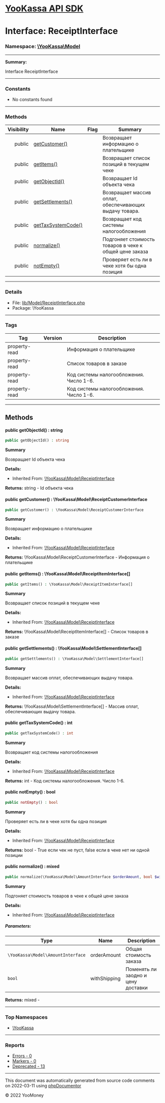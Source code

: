 # [YooKassa API SDK](../home.md)

# Interface: ReceiptInterface
### Namespace: [\YooKassa\Model](../namespaces/yookassa-model.md)
---
**Summary:**

Interface ReceiptInterface

---
### Constants
* No constants found

---
### Methods
| Visibility | Name | Flag | Summary |
| ----------:| ---- | ---- | ------- |
| public | [getCustomer()](../classes/YooKassa-Model-ReceiptInterface.md#method_getCustomer) |  | Возвращает информацию о плательщике |
| public | [getItems()](../classes/YooKassa-Model-ReceiptInterface.md#method_getItems) |  | Возвращает список позиций в текущем чеке |
| public | [getObjectId()](../classes/YooKassa-Model-ReceiptInterface.md#method_getObjectId) |  | Возвращает Id объекта чека |
| public | [getSettlements()](../classes/YooKassa-Model-ReceiptInterface.md#method_getSettlements) |  | Возвращает массив оплат, обеспечивающих выдачу товара. |
| public | [getTaxSystemCode()](../classes/YooKassa-Model-ReceiptInterface.md#method_getTaxSystemCode) |  | Возвращает код системы налогообложения |
| public | [normalize()](../classes/YooKassa-Model-ReceiptInterface.md#method_normalize) |  | Подгоняет стоимость товаров в чеке к общей цене заказа |
| public | [notEmpty()](../classes/YooKassa-Model-ReceiptInterface.md#method_notEmpty) |  | Проверяет есть ли в чеке хотя бы одна позиция |

---
### Details
* File: [lib/Model/ReceiptInterface.php](../../lib/Model/ReceiptInterface.php)
* Package: \YooKassa

---
### Tags
| Tag | Version | Description |
| --- | ------- | ----------- |
| property-read |  | Информация о плательщике |
| property-read |  | Список товаров в заказе |
| property-read |  | Код системы налогообложения. Число 1-6. |
| property-read |  | Код системы налогообложения. Число 1-6. |

---
## Methods
<a name="method_getObjectId" class="anchor"></a>
#### public getObjectId() : string

```php
public getObjectId() : string
```

**Summary**

Возвращает Id объекта чека

**Details:**
* Inherited From: [\YooKassa\Model\ReceiptInterface](../classes/YooKassa-Model-ReceiptInterface.md)

**Returns:** string - Id объекта чека


<a name="method_getCustomer" class="anchor"></a>
#### public getCustomer() : \YooKassa\Model\ReceiptCustomerInterface

```php
public getCustomer() : \YooKassa\Model\ReceiptCustomerInterface
```

**Summary**

Возвращает информацию о плательщике

**Details:**
* Inherited From: [\YooKassa\Model\ReceiptInterface](../classes/YooKassa-Model-ReceiptInterface.md)

**Returns:** \YooKassa\Model\ReceiptCustomerInterface - Информация о плательщике


<a name="method_getItems" class="anchor"></a>
#### public getItems() : \YooKassa\Model\ReceiptItemInterface[]

```php
public getItems() : \YooKassa\Model\ReceiptItemInterface[]
```

**Summary**

Возвращает список позиций в текущем чеке

**Details:**
* Inherited From: [\YooKassa\Model\ReceiptInterface](../classes/YooKassa-Model-ReceiptInterface.md)

**Returns:** \YooKassa\Model\ReceiptItemInterface[] - Список товаров в заказе


<a name="method_getSettlements" class="anchor"></a>
#### public getSettlements() : \YooKassa\Model\SettlementInterface[]

```php
public getSettlements() : \YooKassa\Model\SettlementInterface[]
```

**Summary**

Возвращает массив оплат, обеспечивающих выдачу товара.

**Details:**
* Inherited From: [\YooKassa\Model\ReceiptInterface](../classes/YooKassa-Model-ReceiptInterface.md)

**Returns:** \YooKassa\Model\SettlementInterface[] - Массив оплат, обеспечивающих выдачу товара.


<a name="method_getTaxSystemCode" class="anchor"></a>
#### public getTaxSystemCode() : int

```php
public getTaxSystemCode() : int
```

**Summary**

Возвращает код системы налогообложения

**Details:**
* Inherited From: [\YooKassa\Model\ReceiptInterface](../classes/YooKassa-Model-ReceiptInterface.md)

**Returns:** int - Код системы налогообложения. Число 1-6.


<a name="method_notEmpty" class="anchor"></a>
#### public notEmpty() : bool

```php
public notEmpty() : bool
```

**Summary**

Проверяет есть ли в чеке хотя бы одна позиция

**Details:**
* Inherited From: [\YooKassa\Model\ReceiptInterface](../classes/YooKassa-Model-ReceiptInterface.md)

**Returns:** bool - True если чек не пуст, false если в чеке нет ни одной позиции


<a name="method_normalize" class="anchor"></a>
#### public normalize() : mixed

```php
public normalize(\YooKassa\Model\AmountInterface $orderAmount, bool $withShipping = false) : mixed
```

**Summary**

Подгоняет стоимость товаров в чеке к общей цене заказа

**Details:**
* Inherited From: [\YooKassa\Model\ReceiptInterface](../classes/YooKassa-Model-ReceiptInterface.md)

##### Parameters:
| Type | Name | Description |
| ---- | ---- | ----------- |
| <code lang="php">\YooKassa\Model\AmountInterface</code> | orderAmount  | Общая стоимость заказа |
| <code lang="php">bool</code> | withShipping  | Поменять ли заодно и цену доставки |

**Returns:** mixed - 




---

### Top Namespaces

* [\YooKassa](../namespaces/yookassa.md)

---

### Reports
* [Errors - 0](../reports/errors.md)
* [Markers - 0](../reports/markers.md)
* [Deprecated - 13](../reports/deprecated.md)

---

This document was automatically generated from source code comments on 2022-03-11 using [phpDocumentor](http://www.phpdoc.org/)

&copy; 2022 YooMoney